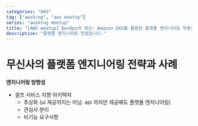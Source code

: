 ```yaml
---
categories: "AWS"
tag: ["awskrug", "aws meetup"]
series: "awskrug meetup"
title: "[AWS meetup] DevOps의 혁신: Amazon EKS를 활용한 플랫폼 엔지니어링 적용하기"
description: "플랫폼 엔지니어링 밋업입니다."
---
```


# 무신사의 플랫폼 엔지니어링 전략과 사례

  **엔지니어링 방향성**

- 셀프 서비스 지향 아키텍처
  - 추상화 (ui 제공까지는 아님. api 까지만 제공해도 플랫폼 엔지니어링)
  - 관심사 분리
  - 비기능 요구사항

